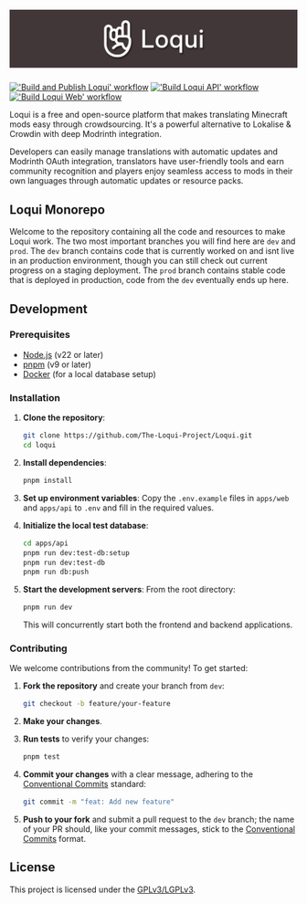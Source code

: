 # ![Loqui Monorepo Cover](/docs/media/banner.webp)

[!['Build and Publish Loqui' workflow](https://github.com/The-Loqui-Project/Loqui/actions/workflows/build_and_publish_image.yml/badge.svg?branch=dev)](https://github.com/The-Loqui-Project/Loqui/actions/workflows/build_and_publish_image.yml)
[!['Build Loqui API' workflow](https://github.com/The-Loqui-Project/Loqui/actions/workflows/build_api.yml/badge.svg?branch=dev)](https://github.com/The-Loqui-Project/Loqui/actions/workflows/build_api.yml)
[!['Build Loqui Web' workflow](https://github.com/The-Loqui-Project/Loqui/actions/workflows/build_web.yml/badge.svg?branch=dev)](https://github.com/The-Loqui-Project/Loqui/actions/workflows/build_web.yml)

Loqui is a free and open-source platform that makes translating Minecraft mods easy through crowdsourcing. It's a powerful alternative to Lokalise & Crowdin with deep Modrinth integration.

Developers can easily manage translations with automatic updates and Modrinth OAuth integration, translators have user-friendly tools and earn community recognition and players enjoy seamless access to mods in their own languages through automatic updates or resource packs.

## Loqui Monorepo

Welcome to the repository containing all the code and resources to make Loqui work. The two most important branches you will find here are `dev` and `prod`. The `dev` branch contains code that is currently worked on and isnt live in an production environment, though you can still check out current progress on a staging deployment. The `prod` branch contains stable code that is deployed in production, code from the `dev` eventually ends up here. 
## Development

### Prerequisites

- [Node.js](https://nodejs.org/) (v22 or later)
- [pnpm](https://pnpm.io/) (v9 or later)
- [Docker](https://www.docker.com/) (for a local database setup)

### Installation

1. **Clone the repository**:
   ```bash
   git clone https://github.com/The-Loqui-Project/Loqui.git
   cd loqui
   ```

2. **Install dependencies**:
   ```bash
   pnpm install
   ```

3. **Set up environment variables**:
   Copy the `.env.example` files in `apps/web` and `apps/api` to `.env` and fill in the required values.

4. **Initialize the local test database**:
   ```bash
   cd apps/api
   pnpm run dev:test-db:setup
   pnpm run dev:test-db
   pnpm run db:push
   ```
   
5. **Start the development servers**:
   From the root directory:
   ```bash
   pnpm run dev
   ```
   This will concurrently start both the frontend and backend applications.

### Contributing

We welcome contributions from the community! To get started:

1. **Fork the repository** and create your branch from `dev`:
   ```bash
   git checkout -b feature/your-feature
   ```

2. **Make your changes**.

3. **Run tests** to verify your changes:
   ```bash
   pnpm test
   ```

4. **Commit your changes** with a clear message, adhering to the [Conventional Commits](https://www.conventionalcommits.org) standard:
   ```bash
   git commit -m "feat: Add new feature"
   ```

5. **Push to your fork** and submit a pull request to the `dev` branch; the name of your PR should, like your commit messages, stick to the [Conventional Commits](https://www.conventionalcommits.org) format.
## License

This project is licensed under the [GPLv3/LGPLv3](LICENSE).
